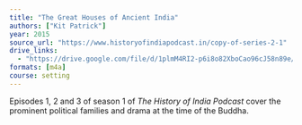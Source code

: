 ```yaml
---
title: "The Great Houses of Ancient India"
authors: ["Kit Patrick"]
year: 2015
source_url: "https://www.historyofindiapodcast.in/copy-of-series-2-1"
drive_links:
  - "https://drive.google.com/file/d/1plmM4RI2-p6i8o82XboCao96cJ58n89e/view?usp=drivesdk"
formats: [m4a]
course: setting
---
```


Episodes 1, 2 and 3 of season 1 of *The History of India Podcast* cover the prominent political families and drama at the time of the Buddha.

